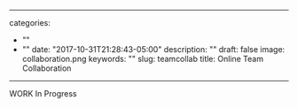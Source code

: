 
---
categories:
- ""
- ""
date: "2017-10-31T21:28:43-05:00"
description: ""
draft: false
image: collaboration.png
keywords: ""
slug: teamcollab
title: Online Team Collaboration
---

WORK In Progress